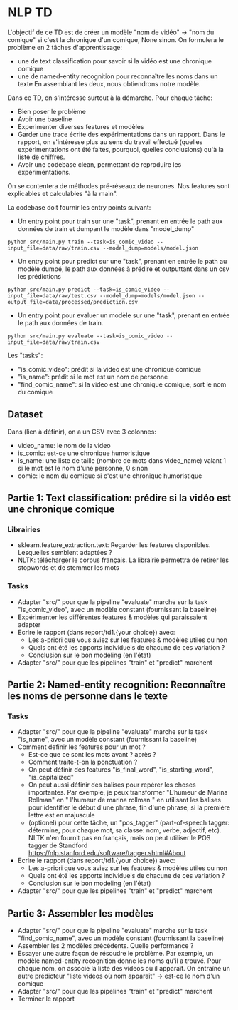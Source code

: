 # NLP TD

L'objectif de ce TD est de créer un modèle "nom de vidéo" -> "nom du comique" si c'est la chronique d'un comique, None sinon. On formulera le problème en 2 tâches d'apprentissage:
- une de text classification pour savoir si la vidéo est une chronique comique
- une de named-entity recognition pour reconnaître les noms dans un texte
En assemblant les deux, nous obtiendrons notre modèle.

Dans ce TD, on s'intéresse surtout à la démarche. Pour chaque tâche:
- Bien poser le problème
- Avoir une baseline
- Experimenter diverses features et modèles
- Garder une trace écrite des expérimentations dans un rapport. Dans le rapport, on s'intéresse plus au sens du travail effectué (quelles expérimentations ont été faites, pourquoi, quelles conclusions) qu'à la liste de chiffres.
- Avoir une codebase clean, permettant de reproduire les expérimentations.

On se contentera de méthodes pré-réseaux de neurones. Nos features sont explicables et calculables "à la main".

La codebase doit fournir les entry points suivant:
- Un entry point pour train sur une "task", prenant en entrée le path aux données de train et dumpant le modèle dans "model_dump" 
```
python src/main.py train --task=is_comic_video --input_file=data/raw/train.csv --model_dump=models/model.json
```
- Un entry point pour predict sur une "task", prenant en entrée le path au modèle dumpé, le path aux données à prédire et outputtant dans un csv les prédictions
```
python src/main.py predict --task=is_comic_video --input_file=data/raw/test.csv --model_dump=models/model.json --output_file=data/processed/prediction.csv
```
- Un entry point pour evaluer un modèle sur une "task", prenant en entrée le path aux données de train.
```
python src/main.py evaluate --task=is_comic_video --input_file=data/raw/train.csv
```

Les "tasks":
- "is_comic_video": prédit si la video est une chronique comique
- "is_name": prédit si le mot est un nom de personne
- "find_comic_name": si la video est une chronique comique, sort le nom du comique

## Dataset

Dans (lien à définir), on a un CSV avec 3 colonnes:
- video_name: le nom de la video
- is_comic: est-ce une chronique humoristique
- is_name: une liste de taille (nombre de mots dans video_name) valant 1 si le mot est le nom d'une personne, 0 sinon
- comic: le nom du comique si c'est une chronique humoristique

## Partie 1: Text classification: prédire si la vidéo est une chronique comique

### Librairies

- sklearn.feature_extraction.text: Regarder les features disponibles. Lesquelles semblent adaptées ?
- NLTK: télécharger le corpus français. La librairie permettra de retirer les stopwords et de stemmer les mots

### Tasks

- Adapter "src/" pour que la pipeline "evaluate" marche sur la task "is_comic_video", avec un modèle constant (fournissant la baseline)
- Expérimenter les différentes features & modèles qui paraissaient adapter
- Ecrire le rapport (dans report/td1.{your choice}) avec:
   - Les a-priori que vous aviez sur les features & modèles utiles ou non
   - Quels ont été les apports individuels de chacune de ces variation ?
   - Conclusion sur le bon modeling (en l'état)
- Adapter "src/" pour que les pipelines "train" et "predict" marchent

## Partie 2: Named-entity recognition: Reconnaître les noms de personne dans le texte

### Tasks

- Adapter "src/" pour que la pipeline "evaluate" marche sur la task "is_name", avec un modèle constant (fournissant la baseline)
- Comment definir les features pour un mot ?
    - Est-ce que ce sont les mots avant ? après ?
    - Comment traite-t-on la ponctuation ?
    - On peut définir des features "is_final_word", "is_starting_word", "is_capitalized"
    - On peut aussi définir des balises pour repérer les choses importantes. Par exemple, je peux transformer "L'humeur de Marina Rollman" en "<START> <MAJ> l'humeur de <MAJ> marina <MAJ>rollman <END>" en utilisant les balises <START> pour identifier le début d'une phrase, <END> fin d'une phrase, <MAJ> si la première lettre est en majuscule
    - (optionel) pour cette tâche, un "pos_tagger" (part-of-speech tagger: détermine, pour chaque mot, sa classe: nom, verbe, adjectif, etc). NLTK n'en fournit pas en français, mais on peut utiliser le POS tagger de Standford https://nlp.stanford.edu/software/tagger.shtml#About
- Ecrire le rapport (dans report/td1.{your choice}) avec:
   - Les a-priori que vous aviez sur les features & modèles utiles ou non
   - Quels ont été les apports individuels de chacune de ces variation ?
   - Conclusion sur le bon modeling (en l'état)
- Adapter "src/" pour que les pipelines "train" et "predict" marchent

## Partie 3: Assembler les modèles

- Adapter "src/" pour que la pipeline "evaluate" marche sur la task "find_comic_name", avec un modèle constant (fournissant la baseline)
- Assembler les 2 modèles précédents. Quelle performance ?
- Essayer une autre façon de résoudre le problème. Par exemple, un modèle named-entity recognition donne les noms qu'il a trouvé. Pour chaque nom, on associe la liste des videos où il apparaît. On entraîne un autre prédicteur "liste videos où nom apparaît" -> est-ce le nom d'un comique
- Adapter "src/" pour que les pipelines "train" et "predict" marchent
- Terminer le rapport






